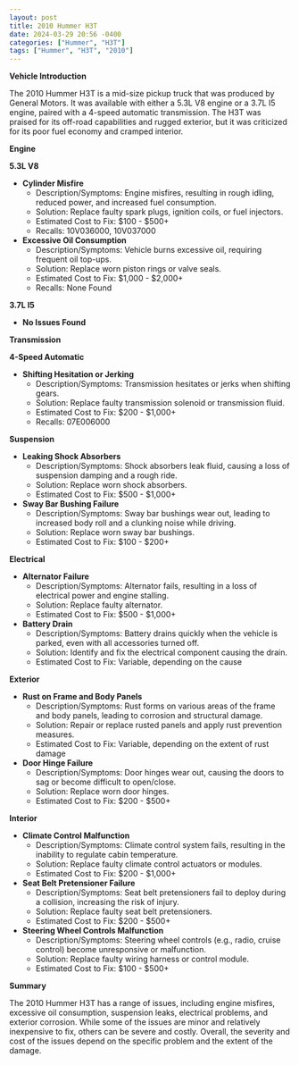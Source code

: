 ```yaml
---
layout: post
title: 2010 Hummer H3T
date: 2024-03-29 20:56 -0400
categories: ["Hummer", "H3T"]
tags: ["Hummer", "H3T", "2010"]
---
```

**Vehicle Introduction**

The 2010 Hummer H3T is a mid-size pickup truck that was produced by General Motors. It was available with either a 5.3L V8 engine or a 3.7L I5 engine, paired with a 4-speed automatic transmission. The H3T was praised for its off-road capabilities and rugged exterior, but it was criticized for its poor fuel economy and cramped interior.

**Engine**

**5.3L V8**

* **Cylinder Misfire**
    * Description/Symptoms: Engine misfires, resulting in rough idling, reduced power, and increased fuel consumption.
    * Solution: Replace faulty spark plugs, ignition coils, or fuel injectors.
    * Estimated Cost to Fix: $100 - $500+
    * Recalls: 10V036000, 10V037000
* **Excessive Oil Consumption**
    * Description/Symptoms: Vehicle burns excessive oil, requiring frequent oil top-ups.
    * Solution: Replace worn piston rings or valve seals.
    * Estimated Cost to Fix: $1,000 - $2,000+
    * Recalls: None Found

**3.7L I5**

* **No Issues Found**

**Transmission**

**4-Speed Automatic**

* **Shifting Hesitation or Jerking**
    * Description/Symptoms: Transmission hesitates or jerks when shifting gears.
    * Solution: Replace faulty transmission solenoid or transmission fluid.
    * Estimated Cost to Fix: $200 - $1,000+
    * Recalls: 07E006000

**Suspension**

* **Leaking Shock Absorbers**
    * Description/Symptoms: Shock absorbers leak fluid, causing a loss of suspension damping and a rough ride.
    * Solution: Replace worn shock absorbers.
    * Estimated Cost to Fix: $500 - $1,000+
* **Sway Bar Bushing Failure**
    * Description/Symptoms: Sway bar bushings wear out, leading to increased body roll and a clunking noise while driving.
    * Solution: Replace worn sway bar bushings.
    * Estimated Cost to Fix: $100 - $200+

**Electrical**

* **Alternator Failure**
    * Description/Symptoms: Alternator fails, resulting in a loss of electrical power and engine stalling.
    * Solution: Replace faulty alternator.
    * Estimated Cost to Fix: $500 - $1,000+
* **Battery Drain**
    * Description/Symptoms: Battery drains quickly when the vehicle is parked, even with all accessories turned off.
    * Solution: Identify and fix the electrical component causing the drain.
    * Estimated Cost to Fix: Variable, depending on the cause

**Exterior**

* **Rust on Frame and Body Panels**
    * Description/Symptoms: Rust forms on various areas of the frame and body panels, leading to corrosion and structural damage.
    * Solution: Repair or replace rusted panels and apply rust prevention measures.
    * Estimated Cost to Fix: Variable, depending on the extent of rust damage
* **Door Hinge Failure**
    * Description/Symptoms: Door hinges wear out, causing the doors to sag or become difficult to open/close.
    * Solution: Replace worn door hinges.
    * Estimated Cost to Fix: $200 - $500+

**Interior**

* **Climate Control Malfunction**
    * Description/Symptoms: Climate control system fails, resulting in the inability to regulate cabin temperature.
    * Solution: Replace faulty climate control actuators or modules.
    * Estimated Cost to Fix: $200 - $1,000+
* **Seat Belt Pretensioner Failure**
    * Description/Symptoms: Seat belt pretensioners fail to deploy during a collision, increasing the risk of injury.
    * Solution: Replace faulty seat belt pretensioners.
    * Estimated Cost to Fix: $200 - $500+
* **Steering Wheel Controls Malfunction**
    * Description/Symptoms: Steering wheel controls (e.g., radio, cruise control) become unresponsive or malfunction.
    * Solution: Replace faulty wiring harness or control module.
    * Estimated Cost to Fix: $100 - $500+

**Summary**

The 2010 Hummer H3T has a range of issues, including engine misfires, excessive oil consumption, suspension leaks, electrical problems, and exterior corrosion. While some of the issues are minor and relatively inexpensive to fix, others can be severe and costly. Overall, the severity and cost of the issues depend on the specific problem and the extent of the damage.
